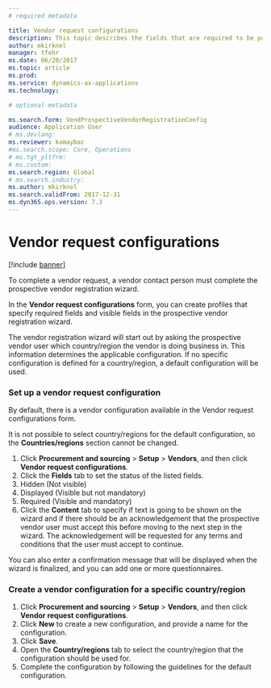 ```yaml
---
# required metadata

title: Vendor request configurations
description: This topic describes the fields that are required to be populated in a new vendor request.
author: mkirknel
manager: tfehr
ms.date: 06/20/2017
ms.topic: article
ms.prod: 
ms.service: dynamics-ax-applications
ms.technology: 

# optional metadata

ms.search.form: VendProspectiveVendorRegistrationConfig 
audience: Application User
# ms.devlang: 
ms.reviewer: kamaybac
#ms.search.scope: Core, Operations
# ms.tgt_pltfrm: 
# ms.custom: 
ms.search.region: Global
# ms.search.industry: 
ms.author: mkirknel
ms.search.validFrom: 2017-12-31 
ms.dyn365.ops.version: 7.3
---
```


# Vendor request configurations
[!include [banner](../includes/banner.md)]

To complete a vendor request, a vendor contact person must complete the prospective vendor registration wizard.

In the **Vendor request configurations** form, you can create profiles that specify required fields and visible fields in the prospective vendor registration wizard.

The vendor registration wizard will start out by asking the prospective vendor user which country/region the vendor is doing business in. This information determines the applicable configuration. If no specific configuration is defined for a country/region, a default configuration will be used.

### Set up a vendor request configuration

By default, there is a vendor configuration available in the Vendor request configurations form.

It is not possible to select country/regions for the default configuration, so the **Countries/regions** section cannot be changed.

1. Click **Procurement and sourcing** > **Setup** > **Vendors**, and then click **Vendor request configurations**.
2. Click the **Fields** tab to set the status of the listed fields.
3. Hidden (Not visible)
4. Displayed (Visible but not mandatory)
5. Required (Visible and mandatory)
6. Click the **Content** tab to specify if text is going to be shown on the wizard and if there should be an acknowledgement that the prospective vendor user must accept this before moving to the next step in the wizard. The acknowledgement will be requested for any terms and conditions that the user must accept to continue.

You can also enter a confirmation message that will be displayed when the wizard is finalized, and you can add one or more questionnaires.

### Create a vendor configuration for a specific country/region
1.	Click **Procurement and sourcing** > **Setup** > **Vendors**, and then click **Vendor request configurations**.
2.	Click **New** to create a new configuration, and provide a name for the configuration.
3.	Click **Save**.
4.	Open the **Country/regions** tab to select the country/region that the configuration should be used for.
5.	Complete the configuration by following the guidelines for the default configuration.

